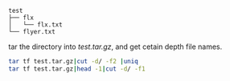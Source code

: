 ```text
test
├── flx
│   └── flx.txt
└── flyer.txt
```
tar the directory into _test.tar.gz_, and get cetain depth file names.
```bash
tar tf test.tar.gz|cut -d/ -f2 |uniq
tar tf test.tar.gz|head -1|cut -d/ -f1
```